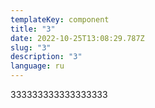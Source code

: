 ```yaml
---
templateKey: component
title: "3"
date: 2022-10-25T13:08:29.787Z
slug: "3"
description: "3"
language: ru
---
```

3﻿33333333333333333